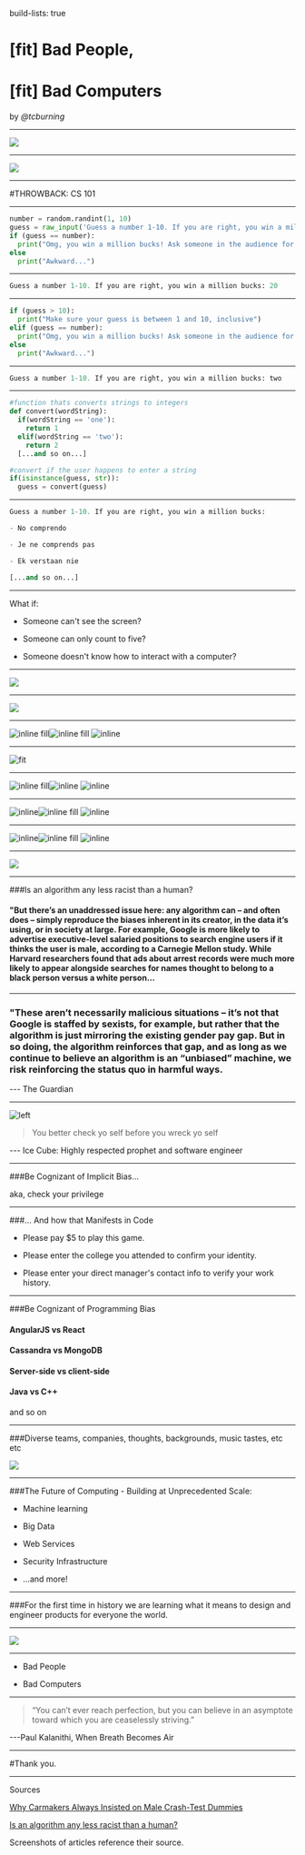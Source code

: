build-lists: true

# [fit] Bad People, 

# [fit] Bad Computers

by _@tcburning_

---

![](img/me.jpg)

---

![](img/jim.gif)

---

#THROWBACK: CS 101

---

```python
number = random.randint(1, 10)
guess = raw_input('Guess a number 1-10. If you are right, you win a million bucks: ')
if (guess == number):
  print("Omg, you win a million bucks! Ask someone in the audience for it.")
else
  print("Awkward...")
```

---

```python
Guess a number 1-10. If you are right, you win a million bucks: 20
```

---

```python
if (guess > 10):
  print("Make sure your guess is between 1 and 10, inclusive")
elif (guess == number):
  print("Omg, you win a million bucks! Ask someone in the audience for it.")
else
  print("Awkward...")
```

---

```python
Guess a number 1-10. If you are right, you win a million bucks: two
```

---

```python
#function thats converts strings to integers
def convert(wordString):
  if(wordString == 'one'):
    return 1
  elif(wordString == 'two'):
    return 2
  [...and so on...]

#convert if the user happens to enter a string
if(isinstance(guess, str)):
  guess = convert(guess)
```

---

```python
Guess a number 1-10. If you are right, you win a million bucks: 

- No comprendo

- Je ne comprends pas

- Ek verstaan nie

[...and so on...]

```

---

What if:

- Someone can't see the screen?

- Someone can only count to five?

- Someone doesn't know how to interact with a computer?

---

![](img/scary.gif)

---

![](img/taygood.png)

---

![inline fill](img/taybad1.png)![inline fill](img/taybad2.png)
![inline](img/taybad3.png)

---

![fit](img/googlegood.png)

---

![inline fill](img/googlebad1.png)![inline](img/googlebad2.png)
![inline](img/googlebad3.png)

---

![inline](img/women1.png)![inline fill](img/women2.png)
![inline](img/women3.png)

---

![inline](img/vr1.png)![inline fill](img/vr2.png)
![inline](img/vr3.png)

---

![](img/sleepybaby.gif)

---

###Is an algorithm any less racist than a human?

#### "But there’s an unaddressed issue here: any algorithm can – and often does – simply reproduce the biases inherent in its creator, in the data it’s using, or in society at large. For example, Google is more likely to advertise executive-level salaried positions to search engine users if it thinks the user is male, according to a Carnegie Mellon study. While Harvard researchers found that ads about arrest records were much more likely to appear alongside searches for names thought to belong to a black person versus a white person...

---

### "These aren’t necessarily malicious situations – it’s not that Google is staffed by sexists, for example, but rather that the algorithm is just mirroring the existing gender pay gap. But in so doing, the algorithm reinforces that gap, and as long as we continue to believe an algorithm is an “unbiased” machine, we risk reinforcing the status quo in harmful ways. 

--- The Guardian

---

![left](img/icecube.gif)

> You better check yo self before you wreck yo self

--- Ice Cube: Highly respected prophet and software engineer

---

###Be Cognizant of Implicit Bias...

aka, check your privilege

---

###... And how that Manifests in Code

- Please pay $5 to play this game.

- Please enter the college you attended to confirm your identity.

- Please enter your direct manager's contact info to verify your work history.

---

###Be Cognizant of Programming Bias

#### AngularJS vs React

#### Cassandra vs MongoDB

#### Server-side vs client-side

#### Java vs C++

and so on

---

###Diverse teams, companies, thoughts, backgrounds, music tastes, etc etc

![](img/emoji.jpg)

---

###The Future of Computing - Building at Unprecedented Scale:

- Machine learning

- Big Data

- Web Services

- Security Infrastructure

- ...and more!

---

###For the first time in history we are learning what it means to design and engineer products for everyone the world.

---

![](img/scary.gif)

---

- Bad People

- Bad Computers

---

> “You can’t ever reach perfection, but you can believe in an asymptote toward which you are ceaselessly striving.” 

---Paul Kalanithi, When Breath Becomes Air

---

#Thank you.

---

Sources

[Why Carmakers Always Insisted on Male Crash-Test Dummies](https://www.bloomberg.com/view/articles/2012-08-22/why-carmakers-always-insisted-on-male-crash-test-dummies)

[Is an algorithm any less racist than a human?](https://www.theguardian.com/technology/2016/aug/03/algorithm-racist-human-employers-work)

Screenshots of articles reference their source.
